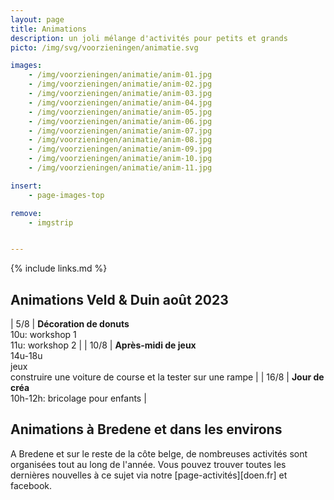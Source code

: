 ```yaml
---
layout: page
title: Animations
description: un joli mélange d'activités pour petits et grands
picto: /img/svg/voorzieningen/animatie.svg

images:
    - /img/voorzieningen/animatie/anim-01.jpg
    - /img/voorzieningen/animatie/anim-02.jpg
    - /img/voorzieningen/animatie/anim-03.jpg
    - /img/voorzieningen/animatie/anim-04.jpg
    - /img/voorzieningen/animatie/anim-05.jpg
    - /img/voorzieningen/animatie/anim-06.jpg
    - /img/voorzieningen/animatie/anim-07.jpg
    - /img/voorzieningen/animatie/anim-08.jpg
    - /img/voorzieningen/animatie/anim-09.jpg
    - /img/voorzieningen/animatie/anim-10.jpg
    - /img/voorzieningen/animatie/anim-11.jpg

insert:
    - page-images-top

remove:
    - imgstrip


---
```

{% include links.md %}

## Animations Veld & Duin août 2023


| 5/8  | **Décoration de donuts**<br>10u: workshop 1<br>11u: workshop 2  |
| 10/8 | **Après-midi de jeux**<br>14u-18u <br>jeux <br>construire une voiture de course et la tester sur une rampe |
| 16/8 | **Jour de créa**<br>10h-12h: bricolage pour enfants             |

<!-- behouden voor volgende jaren
Nous nous préparons toujours à offrir des divertissements amusants au cours de l'été 2023 également.

Nous aimons rester à petite échelle et chercher un bon mélange d'activités pour fasciner les jeunes et les moins jeunes.

Gardez donc un œil sur ce site web et notre page Facebook.
-->

## Animations à Bredene et dans les environs

A Bredene et sur le reste de la côte belge, de nombreuses activités sont organisées tout au long de l'année.
Vous pouvez trouver toutes les dernières nouvelles à ce sujet via notre [page-activités][doen.fr] et facebook.
